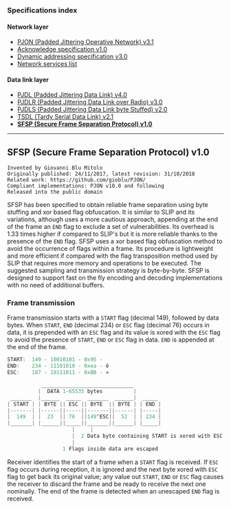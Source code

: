### Specifications index

#### Network layer
- [PJON (Padded Jittering Operative Network) v3.1](/specification/PJON-protocol-specification-v3.1.md)
- [Acknowledge specification v1.0](/specification/PJON-protocol-acknowledge-specification-v1.0.md)
- [Dynamic addressing specification v3.0](/specification/PJON-dynamic-addressing-specification-v3.0.md)
- [Network services list](/specification/PJON-network-services-list.md)
#### Data link layer
- [PJDL (Padded Jittering Data Link) v4.0](/src/strategies/SoftwareBitBang/specification/PJDL-specification-v4.0.md)
- [PJDLR (Padded Jittering Data Link over Radio) v3.0](/src/strategies/OverSampling/specification/PJDLR-specification-v3.0.md)
- [PJDLS (Padded Jittering Data Link byte Stuffed) v2.0](/src/strategies/AnalogSampling/specification/PJDLS-specification-v2.0.md)
- [TSDL (Tardy Serial Data Link) v2.1](/src/strategies/ThroughSerial/specification/TSDL-specification-v2.1.md)
- **[SFSP (Secure Frame Separation Protocol) v1.0](/specification/SFSP-frame-separation-specification-v1.0.md)**

---

## SFSP (Secure Frame Separation Protocol) v1.0
```
Invented by Giovanni Blu Mitolo
Originally published: 24/11/2017, latest revision: 31/10/2018
Related work: https://github.com/gioblu/PJON/
Compliant implementations: PJON v10.0 and following
Released into the public domain
```
SFSP has been specified to obtain reliable frame separation using byte stuffing and xor based flag obfuscation. It is similar to SLIP and its variations, although uses a more cautious approach, appending at the end of the frame an `END` flag to exclude a set of vulnerabilities. Its overhead is 1.33 times higher if compared to SLIP's but it is more reliable thanks to the presence of the `END` flag. SFSP uses a xor based flag obfuscation method to avoid the occurrence of flags within a frame. Its procedure is lightweight and more efficient if compared with the flag transposition method used by SLIP that requires more memory and operations to be executed. The suggested sampling and transmission strategy is byte-by-byte. SFSP is designed to support fast on the fly encoding and decoding implementations with no need of additional buffers.

### Frame transmission
Frame transmission starts with a `START` flag (decimal 149), followed by data bytes. When `START`, `END` (decimal 234) or `ESC` flag (decimal 76) occurs in data, it is prepended with an `ESC` flag and its value is xored with the `ESC` flag to avoid the presence of `START`, `END` or `ESC` flag in data. `END` is appended at the end of the frame.

```cpp
START:  149 - 10010101 - 0x95 - 
END:    234 - 11101010 - 0xea - ê
ESC:    187 - 10111011 - 0xBB - »

           ______________________________
          |  DATA 1-65535 bytes          |
 _______  |______  _____  _______  ______|  _____
| START | | BYTE || ESC || BYTE  || BYTE | | END |
|-------| |------||-----||-------||------| |-----|
|  149  | |  23  || 76  ||149^ESC||  52  | | 234 |
|_______| |______||_____||_______||______| |_____|
                     |     |
                     |  2 Data byte containing START is xored with ESC
                     |
                  1 Flags inside data are escaped

```

Receiver identifies the start of a frame when a `START` flag is received. If `ESC` flag occurs during reception, it is ignored and the next byte xored with `ESC` flag to get back its original value; any value out `START`, `END` or `ESC` flag causes the receiver to discard the frame and be ready to receive the next one nominally. The end of the frame is detected when an unescaped `END` flag is received.
